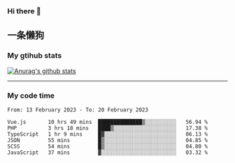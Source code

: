 ### Hi there 👋

## 一条懒狗
<!--
**kiss-me-quickly/kiss-me-quickly** is a ✨ _special_ ✨ repository because its `README.md` (this file) appears on your GitHub profile.

Here are some ideas to get you started:

- 🔭 I’m currently working on ...
- 🌱 I’m currently learning ...
- 👯 I’m looking to collaborate on ...
- 🤔 I’m looking for help with ...
- 💬 Ask me about ...
- 📫 How to reach me: ...
- 😄 Pronouns: ...
- ⚡ Fun fact: ...
-->


### My gtihub stats

[![Anurag's github stats](https://github-readme-stats.vercel.app/api?username=kiss-me-quickly)](https://github.com/anuraghazra/github-readme-stats)

***

### My code time

<!--START_SECTION:waka-->

```text
From: 13 February 2023 - To: 20 February 2023

Vue.js       10 hrs 49 mins  ██████████████▒░░░░░░░░░░   56.94 %
PHP          3 hrs 18 mins   ████▒░░░░░░░░░░░░░░░░░░░░   17.38 %
TypeScript   1 hr 9 mins     █▓░░░░░░░░░░░░░░░░░░░░░░░   06.13 %
JSON         55 mins         █▒░░░░░░░░░░░░░░░░░░░░░░░   04.85 %
SCSS         54 mins         █▒░░░░░░░░░░░░░░░░░░░░░░░   04.80 %
JavaScript   37 mins         ▓░░░░░░░░░░░░░░░░░░░░░░░░   03.32 %
```

<!--END_SECTION:waka-->
